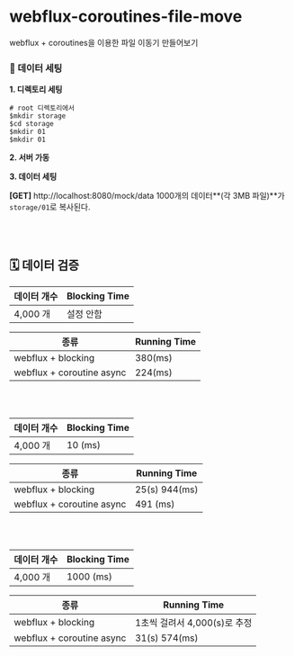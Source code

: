 # webflux-coroutines-file-move
webflux + coroutines을 이용한 파일 이동기 만들어보기

### 📁 데이터 세팅 

**1. 디렉토리 세팅**

```
# root 디렉토리에서
$mkdir storage
$cd storage
$mkdir 01
$mkdir 01
```

**2. 서버 가동**

**3. 데이터 세팅**

**[GET]** http://localhost:8080/mock/data 1000개의 데이터**(각 3MB 파일)**가 `storage/01`로 복사된다.

<br><br>

## 🗓️ 데이터 검증

|데이터 개수|Blocking Time|
|------|---|
|4,000 개|설정 안함|

|종류|Running Time|
|------|---|
|webflux + blocking|380(ms)|
|webflux + coroutine async|224(ms)|

<br><br>

|데이터 개수|Blocking Time|
|------|---|
|4,000 개|10 (ms)|

|종류|Running Time|
|------|---|
|webflux + blocking|25(s) 944(ms)|
|webflux + coroutine async|491 (ms)|

<br><br>

|데이터 개수|Blocking Time|
|------|---|
|4,000 개|1000 (ms)|

|종류|Running Time|
|------|---|
|webflux + blocking|1초씩 걸려서 4,000(s)로 추정|
|webflux + coroutine async|31(s) 574(ms)|





